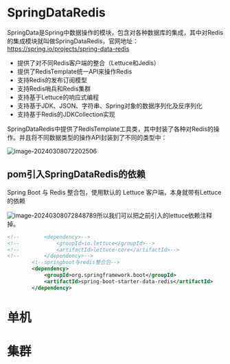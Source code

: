# SpringDataRedis

SpringData是Spring中数据操作的模块，包含对各种数据库的集成，其中对Redis的集成模块就叫做SpringDataRedis，官网地址：https://spring.io/projects/spring-data-redis

- 提供了对不同Redis客户端的整合（Lettuce和Jedis）
- 提供了RedisTemplate统一API来操作Redis
- 支持Redis的发布订阅模型
- 支持Redis哨兵和Redis集群
- 支持基于Lettuce的响应式编程
- 支持基于JDK、JSON、字符串、Spring对象的数据序列化及反序列化
- 支持基于Redis的JDKCollection实现

SpringDataRedis中提供了RedisTemplate工具类，其中封装了各种对Redis的操作。并且将不同数据类型的操作API封装到了不同的类型中：

![image-20240308072202506](https://gitee.com/dongguo4812_admin/image/raw/master/image/202403080722572.png)

## pom引入SpringDataRedis的依赖

Spring Boot 与 Redis 整合包，使用默认的 Lettuce 客户端，本身就带有Lettuce的依赖

![image-20240308072848789](https://gitee.com/dongguo4812_admin/image/raw/master/image/202403080728424.png)所以我们可以把之前引入的lettuce依赖注释掉。

```xml
<!--        <dependency>-->
<!--            <groupId>io.lettuce</groupId>-->
<!--            <artifactId>lettuce-core</artifactId>-->
<!--        </dependency>-->
        <!--springboot与redis整合包-->
        <dependency>
            <groupId>org.springframework.boot</groupId>
            <artifactId>spring-boot-starter-data-redis</artifactId>
        </dependency>
```



# 单机

































# 集群